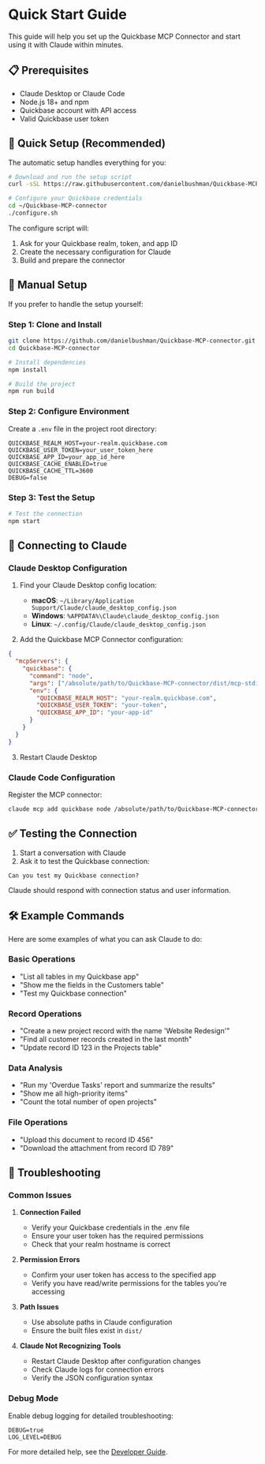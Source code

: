 # Quick Start Guide

This guide will help you set up the Quickbase MCP Connector and start using it with Claude within minutes.

## 📋 Prerequisites

- Claude Desktop or Claude Code
- Node.js 18+ and npm
- Quickbase account with API access
- Valid Quickbase user token

## 🚀 Quick Setup (Recommended)

The automatic setup handles everything for you:

```bash
# Download and run the setup script
curl -sSL https://raw.githubusercontent.com/danielbushman/Quickbase-MCP-connector/main/auto_setup.sh | bash

# Configure your Quickbase credentials
cd ~/Quickbase-MCP-connector
./configure.sh
```

The configure script will:
1. Ask for your Quickbase realm, token, and app ID
2. Create the necessary configuration for Claude
3. Build and prepare the connector

## 🔧 Manual Setup

If you prefer to handle the setup yourself:

### Step 1: Clone and Install

```bash
git clone https://github.com/danielbushman/Quickbase-MCP-connector.git
cd Quickbase-MCP-connector

# Install dependencies
npm install

# Build the project
npm run build
```

### Step 2: Configure Environment

Create a `.env` file in the project root directory:

```env
QUICKBASE_REALM_HOST=your-realm.quickbase.com
QUICKBASE_USER_TOKEN=your_user_token_here
QUICKBASE_APP_ID=your_app_id_here
QUICKBASE_CACHE_ENABLED=true
QUICKBASE_CACHE_TTL=3600
DEBUG=false
```

### Step 3: Test the Setup

```bash
# Test the connection
npm start
```

## 🔗 Connecting to Claude

### Claude Desktop Configuration

1. Find your Claude Desktop config location:
   - **macOS**: `~/Library/Application Support/Claude/claude_desktop_config.json`
   - **Windows**: `%APPDATA%\Claude\claude_desktop_config.json`
   - **Linux**: `~/.config/Claude/claude_desktop_config.json`

2. Add the Quickbase MCP Connector configuration:

```json
{
  "mcpServers": {
    "quickbase": {
      "command": "node",
      "args": ["/absolute/path/to/Quickbase-MCP-connector/dist/mcp-stdio-server.js"],
      "env": {
        "QUICKBASE_REALM_HOST": "your-realm.quickbase.com",
        "QUICKBASE_USER_TOKEN": "your-token",
        "QUICKBASE_APP_ID": "your-app-id"
      }
    }
  }
}
```

3. Restart Claude Desktop

### Claude Code Configuration

Register the MCP connector:

```bash
claude mcp add quickbase node /absolute/path/to/Quickbase-MCP-connector/dist/mcp-stdio-server.js
```

## ✅ Testing the Connection

1. Start a conversation with Claude
2. Ask it to test the Quickbase connection:

```
Can you test my Quickbase connection?
```

Claude should respond with connection status and user information.

## 🛠️ Example Commands

Here are some examples of what you can ask Claude to do:

### Basic Operations
- "List all tables in my Quickbase app"
- "Show me the fields in the Customers table"
- "Test my Quickbase connection"

### Record Operations
- "Create a new project record with the name 'Website Redesign'"
- "Find all customer records created in the last month"
- "Update record ID 123 in the Projects table"

### Data Analysis
- "Run my 'Overdue Tasks' report and summarize the results"
- "Show me all high-priority items"
- "Count the total number of open projects"

### File Operations
- "Upload this document to record ID 456"
- "Download the attachment from record ID 789"

## 🐛 Troubleshooting

### Common Issues

1. **Connection Failed**
   - Verify your Quickbase credentials in the .env file
   - Ensure your user token has the required permissions
   - Check that your realm hostname is correct

2. **Permission Errors**
   - Confirm your user token has access to the specified app
   - Verify you have read/write permissions for the tables you're accessing

3. **Path Issues**
   - Use absolute paths in Claude configuration
   - Ensure the built files exist in `dist/`

4. **Claude Not Recognizing Tools**
   - Restart Claude Desktop after configuration changes
   - Check Claude logs for connection errors
   - Verify the JSON configuration syntax

### Debug Mode

Enable debug logging for detailed troubleshooting:

```env
DEBUG=true
LOG_LEVEL=DEBUG
```

For more detailed help, see the [Developer Guide](./developer-guide.md).